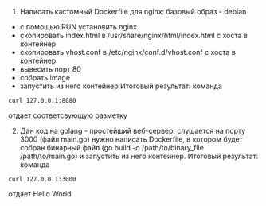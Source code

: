 1) Написать кастомный Dockerfile для nginx:
базовый образ - debian
- с помощью RUN установить nginx
- скопировать index.html в /usr/share/nginx/html/index.html с хоста в контейнер
- скопировать vhost.conf в /etc/nginx/conf.d/vhost.conf с хоста в контейнер
 - вывесить порт 80
 - собрать image
 - запустить из него контейнер
Итоговый результат: команда
```
curl 127.0.0.1:8080 
```
отдает соответсвующую разметку

2) Дан код на golang - простейший веб-сервер, слушается на порту 3000 (файл main.go)
нужно написать Dockerfile, в котором будет собран бинарный файл (go build -o /path/to/binary_file /path/to/main.go) и запустить из него контейнер.
Итоговый результат: команда 
```
curl 127.0.0.1:3000 
```
отдает Hello World
